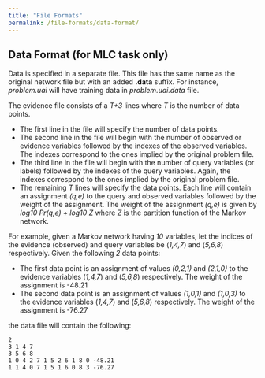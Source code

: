 ```yaml
---
title: "File Formats"
permalink: /file-formats/data-format/
---
```


## Data Format (for MLC task only)
Data is specified in a separate file. This file has the same name as the original network file but with an added **.data** suffix. 
For instance, _problem.uai_ will have training data in _problem.uai.data_ file.

The evidence file consists of a _T+3_ lines where _T_ is the number of data points.
* The first line in the file will specify the number of data points.
* The second line in the file will begin with the number of observed or evidence variables followed by the indexes of the observed variables. The indexes correspond to the ones implied by the original problem file.
* The third line in the file will begin with the number of query variables (or labels) followed by the indexes of the query variables. Again, the indexes correspond to the ones implied by the original problem file.
* The remaining _T_ lines will specify the data points. Each line will contain an assignment _(q,e)_ to the query and observed variables followed by the weight of the assignment. The weight of the assignment _(q,e)_ is given by _log10 Pr(q,e) + log10 Z_ where _Z_ is the partition function of the Markov network. 

For example, given a Markov network having _10_ variables, let the indices of the evidence (observed) and query variables be (_1,4,7_) and (_5,6,8_) respectively. Given the following _2_ data points:

* The first data point is an assignment of values _(0,2,1)_ and _(2,1,0)_ to the evidence variables (_1,4,7_) and (_5,6,8_) respectively. The weight of the assignment is -48.21
* The second data point is an assignment of values _(1,0,1)_ and _(1,0,3)_ to the evidence variables (_1,4,7_) and (_5,6,8_) respectively. The weight of the assignment is -76.27

the data file will contain the following:

```
2
3 1 4 7
3 5 6 8
1 0 4 2 7 1 5 2 6 1 8 0 -48.21
1 1 4 0 7 1 5 1 6 0 8 3 -76.27
```
